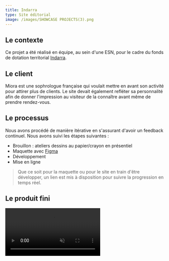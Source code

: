 ```yaml
---
title: Indarra
type: Site éditorial
image: /images/SHOWCASE PROJECTS(3).png
---
```


## Le contexte

Ce projet a été réalisé en équipe, au sein d'une ESN, pour le cadre du fonds de dotation territorial [Indarra](https://www.indarra.fr/ "Site d'Indarra"). 

## Le client

Miora est une sophrologue française qui voulait mettre en avant son activité pour attirer plus de clients. Le site devait également refléter sa personnalité afin de donner l'impression au visiteur de la connaître avant même de prendre rendez-vous.

## Le processus

Nous avons procédé de manière itérative en s'assurant d'avoir un feedback continuel. Nous avons suivi les étapes suivantes :

* Brouillon : ateliers dessins au papier/crayon en présentiel
* Maquette avec [Figma](https://www.figma.com/)
* Développement
* Mise en ligne

> Que ce soit pour la maquette ou pour le site en train d'être développer, un lien est mis à disposition pour suivre la progression en temps réel.

## Le produit fini

<video src="/videos/screen_recording_miora.mp4" type="video/mp4" controls autoplay loop muted>

[Visiter le site](https://miorasophrologie.fr)

## Le feedback

*« J’ai fait appel à William pour la construction de mon site web ! Il est à l’écoute de vos besoin ! Je savais que j’allais être bien accompagnée pour le développement de mon site web ! Il a réussi à faire transparaître l’image que je voulais véhiculer avec ce site ! Il est également à l’écoute disponible pour toute question ou remarque. Merci pour ton travail ! Je n’hésiterai pas à faire appel à William pour une refonte ou une mise à jour de mon site ! Il vous livre un produit de qualité, qui répond à vos besoin ! Je vous le recommande »*

[Demander un devis](https://calendly.com/willdevweb/talk)
